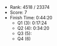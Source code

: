 * Rank: 4518  / 23374
* Score: 7
* Finish Time: 0:44:20
    * Q1 (3): 0:17:24
    * Q2 (4): 0:34:20
    * Q3 (5): 
    * Q4 (6)
